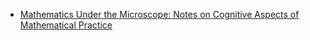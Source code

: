 - [Mathematics Under the Microscope: Notes on Cognitive Aspects of Mathematical Practice](https://www.amazon.de/-/en/dp/0821847619)
